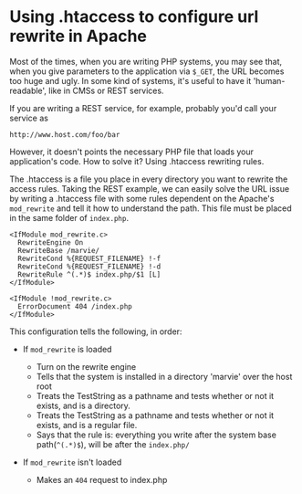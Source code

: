 Using .htaccess to configure url rewrite in Apache
==================================================

Most of the times, when you are writing PHP systems, you may see that, when you give parameters to the application via ```$_GET```, the URL becomes too huge and ugly. In some kind of systems, it's useful to have it 'human-readable', like in CMSs or REST services.

If you are writing a REST service, for example, probably you'd call your service as

	http://www.host.com/foo/bar

However, it doesn't points the necessary PHP file that loads your application's code. How to solve it? Using .htaccess rewriting rules.

The .htaccess is a file you place in every directory you want to rewrite the access rules. Taking the REST example, we can easily solve the URL issue by writing a .htaccess file with some rules dependent on the Apache's ```mod_rewrite``` and tell it how to understand the path. This file must be placed in the same folder of ```index.php```.

```
<IfModule mod_rewrite.c>
  RewriteEngine On
  RewriteBase /marvie/
  RewriteCond %{REQUEST_FILENAME} !-f
  RewriteCond %{REQUEST_FILENAME} !-d
  RewriteRule ^(.*)$ index.php/$1 [L]
</IfModule>
 
<IfModule !mod_rewrite.c>
  ErrorDocument 404 /index.php
</IfModule>
```

This configuration tells the following, in order:

* If ```mod_rewrite``` is loaded
	* Turn on the rewrite engine
	* Tells that the system is installed in a directory 'marvie' over the host root
	* Treats the TestString as a pathname and tests whether or not it exists, and is a directory.
	* Treats the TestString as a pathname and tests whether or not it exists, and is a regular file.
	* Says that the rule is: everything you write after the system base path(```^(.*)$```), will be after the ```index.php/```

* If ```mod_rewrite``` isn't loaded
	* Makes an ```404``` request to index.php